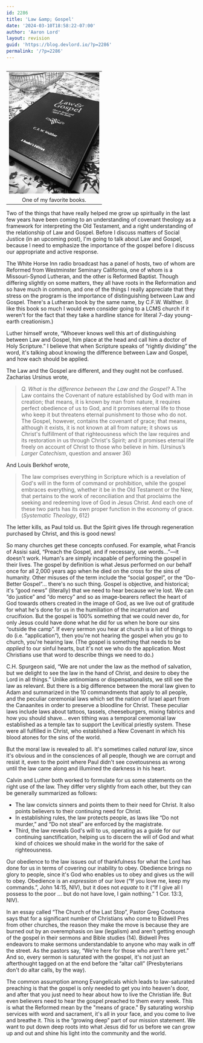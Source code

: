 ```yaml
---
id: 2286
title: 'Law &amp; Gospel'
date: '2024-03-10T18:58:22-07:00'
author: 'Aaron Lord'
layout: revision
guid: 'https://blog.devlord.io/?p=2286'
permalink: '/?p=2286'
---
```


<table class="tr-caption-container" style="float:left;margin-right:1em;text-align:left;" cellspacing="0" cellpadding="0">
<tbody>
<tr>
<td style="text-align:center;"><a style="clear:left;margin-bottom:1em;margin-left:auto;margin-right:auto;" href="/assets/img/2011/10/img_0419.jpg"><img src="/assets/img/2011/10/img_0419.jpg?w=224" alt="" width="239" height="320" border="0" /></a></td>
</tr>
<tr>
<td class="tr-caption" style="text-align:center;">One of my favorite books.</td>
</tr>
</tbody>
</table>
Two of the things that have really helped me grow up spiritually in the last few years have been coming to an understanding of covenant theology as a framework for interpreting the Old Testament, and a right understanding of the relationship of Law and Gospel. Before I discuss matters of Social Justice (in an upcoming post), I'm going to talk about Law and Gospel, because I need to emphasize the importance of the gospel before I discuss our appropriate and active response.

The White Horse Inn radio broadcast has a panel of hosts, two of whom are Reformed from Westminster Seminary California, one of whom is a Missouri-Synod Lutheran, and the other is Reformed Baptist. Though differing slightly on some matters, they all have roots in the Reformation and so have much in common, and one of the things I really appreciate that they stress on the program is the importance of distinguishing between Law and Gospel. There's a Lutheran book by the same name, by C.F.W. Walther. (I like this book so much I would even consider going to a LCMS church if it weren't for the fact that they take a hardline stance for literal 7-day young-earth creationism.)

Luther himself wrote, “Whoever knows well this art of distinguishing between Law and Gospel, him place at the head and call him a doctor of Holy Scripture.” I believe that when Scripture speaks of “rightly dividing” the word, it's talking about knowing the difference between Law and Gospel, and how each should be applied.

The Law and the Gospel are different, and they ought not be confused. Zacharias Ursinus wrote,
<blockquote><em>Q. What is the difference between the Law and the Gospel?</em>
A.The Law contains the Covenant of nature established by God with man in creation; that means, it is known by man from nature, it requires perfect obedience of us to God, and it promises eternal life to those who keep it but threatens eternal punishment to those who do not. The Gospel, however, contains the covenant of grace; that means, although it exists, it is not known at all from nature; it shows us Christ's fulfillment of that righteousness which the law requires and its restoration in us through Christ's Spirit; and it promises eternal life freely on account of Christ to those who believe in him. (Ursinus’s <em>Larger Catechism</em>, question and answer 36)</blockquote>
And Louis Berkhof wrote,
<blockquote>The law comprises everything in Scripture which is a revelation of God's will in the form of command or prohibition, while the gospel embraces everything, whether it be in the Old Testament or the New, that pertains to the work of reconciliation and that proclaims the seeking and redeeming love of God in Jesus Christ. And each one of these two parts has its own proper function in the economy of grace. (<em>Systematic Theology</em>, 612)</blockquote>
The letter kills, as Paul told us. But the Spirit gives life through regeneration purchased by Christ, and this is good news!

So many churches get these concepts confused. For example, what Francis of Assisi said, “Preach the Gospel, and if necessary, use words...”—it doesn't work. Human's are simply incapable of performing the gospel in their lives. The gospel by definition is what Jesus performed on our behalf once for all 2,000 years ago when he died on the cross for the sins of humanity. Other misuses of the term include the “social gospel”, or the “Do-Better Gospel”... there's no such thing. Gospel is objective, and historical; it's “good news” (literally) that we need to hear because we're lost. We can “do justice” and “do mercy” and so as image-bearers reflect the heart of God towards others created in the image of God, as we live out of gratitude for what he's done for us in the humiliation of the incarnation and crucifixion. But the gospel is 100% something that we could never do, for only Jesus could have done what he did for us when he bore our sins “outside the camp”. If every sermon you hear at church is a list of things to do (i.e. “application”), then you're not hearing the gospel when you go to church, you're hearing law. (The gospel is something that needs to be <em>applied</em> to our sinful hearts, but it's not we who do the application. Most Christians use that word to describe things we need to do.)

C.H. Spurgeon said, “We are not under the law as the method of salvation, but we delight to see the law in the hand of Christ, and desire to obey the Lord in all things.” Unlike antinomians or dispensationalists, we still see the law as relevant. But there is a big difference between the moral law given to Adam and summarized in the 10 commandments that apply to all people, and the peculiar ceremonial laws which set the nation of Israel apart from the Canaanites in order to preserve a bloodline for Christ. These peculiar laws include laws about tattoos, tassels, cheeseburgers, mixing fabrics and how you should shave... even tithing was a temporal ceremonial law established as a temple tax to support the Levitical priestly system. These were all fulfilled in Christ, who established a New Covenant in which his blood atones for the sins of the world.

But the moral law is revealed to all. It's sometimes called <em>natural law</em>, since it's obvious and in the consciences of all people, though we are corrupt and resist it, even to the point where Paul didn't see covetousness as wrong until the law came along and illumined the darkness in his heart.

Calvin and Luther both worked to formulate for us some statements on the right use of the law. They differ very slightly from each other, but they can be generally summarized as follows:
<ul>
	<li>The law convicts sinners and points them to their need for Christ. It also points believers to their continuing need for Christ.</li>
	<li>In establishing rules, the law protects people, as laws like “Do not murder,” and “Do not steal” are enforced by the magistrate.</li>
	<li>Third, the law reveals God's will to us, operating as a guide for our continuing sanctification, helping us to discern the will of God and what kind of choices we should make in the world for the sake of righteousness.</li>
</ul>
Our obedience to the law issues out of thankfulness for what the Lord has done for us in terms of covering our inability to obey. Obedience brings no glory to people, since it's God who enables us to obey and gives us the will to obey. Obedience is an <em>expression</em> of our love (“If you love me, keep my commands.”, John 14:15, NIV), but it does not <em>equate</em> to it (“If I give all I possess to the poor ... but do not have love, I gain nothing.” 1 Cor. 13:3, NIV).

In an essay called “The Church of the Last Stop”, Pastor Greg Cootsona says that for a significant number of Christians who come to Bidwell Pres from other churches, the reason they make the move is because they are burned out by an overemphasis on law (legalism) and aren't getting enough of the gospel in their sermons and Bible studies (14). Bidwell Pres endeavors to make sermons understandable to anyone who may walk in off the street. As the pastors say, “We're here for those who aren't here yet.” And so, every sermon is saturated with the gospel, it's not just an afterthought tagged on at the end before the “altar call” (Presbyterians don't do altar calls, by the way).

The common assumption among Evangelicals which leads to law-saturated preaching is that the gospel is only needed to get you into heaven's door, and after that you just need to hear about how to live the Christian life. But even believers need to hear the gospel preached to them every week. This is what the Reformed mean by the "means of grace." By saturating worship services with word and sacrament, it's all in your face, and you come to live and breathe it. This is the “growing deep” part of our mission statement. We want to put down deep roots into what Jesus did for us before we can grow up and out and shine his light into the community and the world.
<div class="blogger-post-footer"><img alt="" width="1" height="1" /></div>